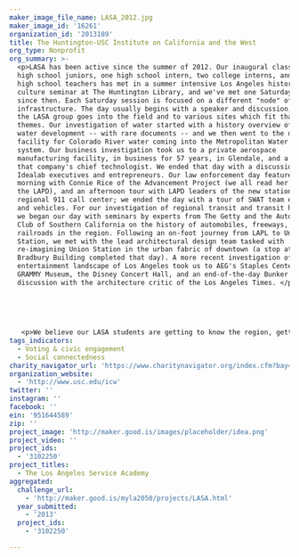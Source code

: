 ```yaml
---
maker_image_file_name: LASA_2012.jpg
maker_image_id: '16261'
organization_id: '2013189'
title: The Huntington-USC Institute on California and the West
org_type: Nonprofit
org_summary: >-
  <p>LASA has been active since the summer of 2012. Our inaugural class of 20
  high school juniors, one high school intern, two college interns, and seven
  high school teachers has met in a summer intensive Los Angeles history and
  culture seminar at The Huntington Library, and we've met one Saturday a month
  since then. Each Saturday session is focused on a different "node" of regional
  infrastructure. The day usually begins with a speaker and discussion, and then
  the LASA group goes into the field and to various sites which fit that day's
  themes. Our investigation of water started with a history overview of regional
  water development -- with rare documents -- and we then went to the dispersal
  facility for Colorado River water coming into the Metropolitan Water District
  system. Our business investigation took us to a private aerospace
  manufacturing facility, in business for 57 years, in Glendale, and a tour with
  that company's chief technologist. We ended that day with a discussion with
  Idealab executives and entrepreneurs. Our law enforcement day featured a
  morning with Connie Rice of the Advancement Project (we all read her book on
  the LAPD), and an afternoon tour with LAPD leaders of the new station and the
  regional 911 call center; we ended the day with a tour of SWAT team equipment
  and vehicles. For our investigation of regional transit and transit history,
  we began our day with seminars by experts from The Getty and the Automobile
  Club of Southern California on the history of automobiles, freeways, and
  railroads in the region. Following an on-foot journey from LAPL to Union
  Station, we met with the lead architectural design team tasked with
  re-imagining Union Station in the urban fabric of downtown (a stop at the
  Bradbury Building completed that day). A more recent investigation of the
  entertainment landscape of Los Angeles took us to AEG's Staples Center, the
  GRAMMY Museum, the Disney Concert Hall, and an end-of-the-day Bunker Hill
  discussion with the architecture critic of the Los Angeles Times. </p>
   
   
   
   
   
   <p>We believe our LASA students are getting to know the region, getting to know one another, and beginning to build lasting ties to their home and one another through LASA's commitment to fostering engaged civic participation and civic education. We believe that we are off to a great start.</p>
tags_indicators:
  - Voting & civic engagement
  - Social connectedness
charity_navigator_url: 'https://www.charitynavigator.org/index.cfm?bay=search.profile&ein=951644589'
organization_website:
  - 'http://www.usc.edu/icw'
twitter: ''
instagram: ''
facebook: ''
ein: '951644589'
zip: ''
project_image: 'http://maker.good.is/images/placeholder/idea.png'
project_video: ''
project_ids:
  - '3102250'
project_titles:
  - The Los Angeles Service Academy
aggregated:
  challenge_url:
    - 'http://maker.good.is/myla2050/projects/LASA.html'
  year_submitted:
    - '2013'
  project_ids:
    - '3102250'

---
```

